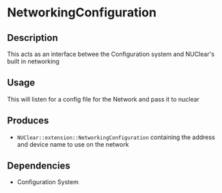 NetworkingConfiguration
======

## Description

This acts as an interface betwee the Configuration system and NUClear's built in networking

## Usage

This will listen for a config file for the Network and pass it to nuclear

## Produces

* `NUClear::extension::NetworkingConfiguration` containing the address and device name to use on the network

## Dependencies

* Configuration System

